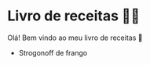 # Livro de receitas :man_cook:

Olá!  Bem vindo ao meu livro de receitas :wave:

- Strogonoff de frango